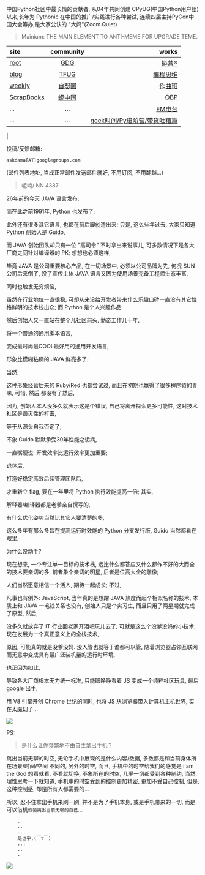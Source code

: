 中国Python社区中最长情的贡献者, 从04年共同创建 CPyUG(中国Python用户组)以来,长年为 Pythonic 在中国的推广/实践进行各种尝试, 连续四届主持PyCon中国大会筹办,是大家公认的 "大妈"(Zoom.Quiet)

> Mainium: THE MAIN ELEMENT TO ANTI-MEME FOR UPGRADE TEME.

| site | community | works |
| :-----| :----: | ----: |
| [root](http://zoomquiet.io/) | [GDG](https://blog.zhgdg.org/) | [蟒营®](https://doc.101.camp/) |
| [blog](https://blog.zoomquiet.io/pages/zoomquiet.html) | [TFUG](http://zh.tfug.world/) | [编程思维](https://py.101.camp/) |
| [weekly](http://weekly.pychina.org/) | [自怼圈](https://du.101.camp/) | [作曲班](https://mu.101.camp/) |
| [ScrapBooks](https://zoomquiet.io/collection.html) | [蟒中国](https://pychina.org/) | [OBP](https://zoomquiet.io/obp/index.html) |
| ... | ... | [FM电台](https://fm.101.camp/) |
| ... | ... | [geek时间/Py进阶营/带货吐糟篇](https://fm.101.camp/2020/geek2py-dama.html) 
 |


投稿/反馈邮箱:

    askdama[AT]googlegroups.com

(邮件列表地址, 
当成正常邮件发送邮件就好, 不用订阅, 不用翻越...)


> ​呢喃/ NN 4387




26年前的今天 JAVA 语言发布;

而在此之前1991年,
Python 也发布了;

此外还有很多其它语言,
也都在前后脚创造出来;
只是,
这么些年过去,
大家只知道 Python 创始人是 Guido,

而 JAVA 创始团队却只有一位 "高司令" 不时拿出来说事儿,
可多数情况下是各大厂商之间针对编译器的 PK;
想想也必须这样,

毕竟 JAVA 是公司重要核心产品,
在一切场景中,
必须以公司品牌为先,
何况 SUN 公司后来倒了,
没了宣传主体 JAVA 语言又因为使用场景完备工程师生态丰富,

同时也触发无穷烦恼,

虽然在行业地位一直很稳,
可却从来没给开发者带来什么乐趣口碑一直没有其它性格鲜明的技术栈出众;
而 Python 是个人兴趣作品,

然后创始人又一直站在整个儿社区前头,
勤奋工作几十年,

将一个普通的通用脚本语言,

变成最时尚最COOL最好用的通用开发语言,

形象比模糊粘稠的 JAVA 鲜亮多了;

当然,

这种形象经营后来的  Ruby/Red 也都尝试过,
而且在初期也赢得了很多程序猿的青睐,
可惜,
然后,都没有了然后,

因为, 创始人本人没多久就表示这是个错误,
自己将离开探索更多可能性,
这对技术社区是毁灭性的打击,

等于从源头自我否定了;



不象 Guido 默默承受30年性能之诟病,

一直嘴硬说: 开发效率比运行效率更加重要;

退休后,

打造好稳定高效后续管理团队后,

才重新立 flag,
要在一年里将 Python 执行效能提高一倍;
其实,

解释器/编译器都是老爹亲自撰写的,

有什么优化姿势当然比其它人要清楚的多,

这么多年有那么多旨在提高运行时效能的 Python 分支发行版,
Guido 当然都看在眼里,

为什么没动手?

现在想来,
一个专注单一目标的技术栈,
远比什么都答应又什么都作不好的大而全的技术要亲切的多,
前者象个亲切的明星,
后者是位高大全的雕像;

人们当然愿意相信一个活人,
期待一起成长;
不过,

凡事也有例外:
JavaScript,
当年真的是想蹭 JAVA 热度而起个相似名称的技术,
本质上和 JAVA 一毛钱关系也没有,
创始人只是个实习生,
而且只用了两星期就完成了原型,
然后,

没多久就放弃了 IT 行业回老家开酒吧玩儿去了;
可就是这么个没爹没妈的小技术,
现在发展为一个真正意义上的全栈技术,

原因,
可能真的就是没爹没妈.
没人管也就等于谁都可以管,
随着浏览器占领互联网而无意中变成具有最广泛装机量的运行时环境,

也正因为如此,

导致各大厂商根本无力统一标准,
只能眼睁睁看着 JS 变成一个纯粹社区玩具,
最后 google 出手,

用 V8 引擎开创 Chrome 世纪的同时,
也将 JS 从浏览器带入计算机主机世界,
实在太魔幻了...






![](http://ydlj.zoomquiet.top/ipic/2021-05-22-zq42-today-card-2105.023.jpeg)



PS:
> 是什么让你频繁地不由自主拿出手机？

跳出当前无聊的时空,
无论手机中展现的是什么内容/数据,
多数都是和当前身体所在场景/时间/空间 不同的,
另外的时空,
而且, 手机中的时空给我们的感觉是
i'am the God
想看就看, 不看就切换,
不象所在的时空, 几乎一切都受到各种制约,
当然,
理性思考一下就知道,
手机中的时空受到的控制更加精密, 更加不受自己控制,
但是, 这种控制感,
却是所有人都需要的...

所以, 
忍不住拿出手机来刷一刷,
并不是为了手机本身, 或是手机带来的一切,
而是可以借机`假装跳出当前无聊的自己`...



```
    .
    ..
    ...
    是也乎,(￣▽￣)
    ...
    ..
    .
```


![](http://ydlj.zoomquiet.top/ipic/2021-04-30-210411DU21.4zip.jpg)

